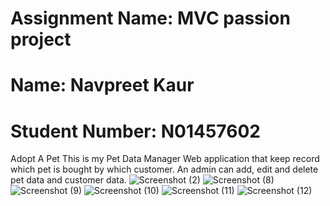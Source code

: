 # Assignment Name: MVC passion project
# Name: Navpreet Kaur
# Student Number: N01457602

Adopt A Pet
This is my Pet Data Manager Web application that keep record which pet is bought by which customer.
An admin can add, edit and delete pet data and customer data.
![Screenshot (2)](https://user-images.githubusercontent.com/71792075/110225719-23850580-7eb6-11eb-9db8-d6bc87fd2ceb.png)
![Screenshot (8)](https://user-images.githubusercontent.com/71792075/110225731-3e577a00-7eb6-11eb-9c1e-02cb1ea6e424.png)
![Screenshot (9)](https://user-images.githubusercontent.com/71792075/110225737-47e0e200-7eb6-11eb-8989-532e1a915709.png)
![Screenshot (10)](https://user-images.githubusercontent.com/71792075/110225743-4dd6c300-7eb6-11eb-90b1-a59ff78b13c9.png)
![Screenshot (11)](https://user-images.githubusercontent.com/71792075/110225747-5af3b200-7eb6-11eb-8290-f7983ebc2373.png)
![Screenshot (12)](https://user-images.githubusercontent.com/71792075/110225749-5deea280-7eb6-11eb-91d5-e5b4c91b9c5c.png)

